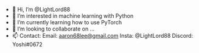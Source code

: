- 👋 Hi, I’m @LightLord88
- 👀 I’m interested in machine learning with Python
- 🌱 I’m currently learning how to use PyTorch
- 💞️ I’m looking to collaborate on ...
- 📫 Contact: 
        Email: aaron68lee@gmail.com
        Insta: @LightLord88
        Discord: Yoshi#0672
      

<!---
LightLord88/LightLord88 is a ✨ special ✨ repository because its `README.md` (this file) appears on your GitHub profile.
You can click the Preview link to take a look at your changes.
--->
